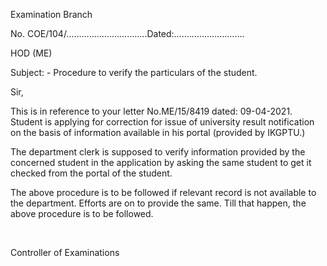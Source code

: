 Examination Branch

No. COE/104/…………………………..Dated:……………………….

HOD (ME)

Subject: - Procedure to verify the particulars of the student.

Sir,

This is in reference to your letter No.ME/15/8419 dated: 09-04-2021. Student is applying for correction for issue of university result notification on the basis of information available in his portal (provided by IKGPTU.)


The department clerk is supposed to verify information provided by the concerned student in the application by asking the same student to get it checked from the portal of the student.


The above procedure is to be followed if relevant record is not available to the department. Efforts are on to provide the same. Till that happen, the above procedure is to be followed.

</br>

Controller of Examinations
